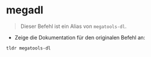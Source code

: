 # megadl

> Dieser Befehl ist ein Alias von `megatools-dl`.

- Zeige die Dokumentation für den originalen Befehl an:

`tldr megatools-dl`
